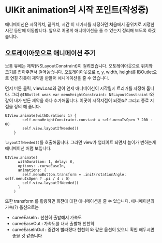 # UIKit animation의 시작 포인트(작성중)

애니메이션은 시작위치, 끝위치, 시간 이 세가지를 지정하면 처음에서 끝위치로 지정한 시간 동안에 이동합니다. 앞으로 어떻게 애니메이션을 줄 수 있는지 정리해 보도록 하겠습니다.

## 오토레이아웃으로 애니메이션 주기

보통 뷰에는 제약(NSLayoutConstraint)이 걸려있습니다. 오토레이아웃으로 위치와 크기를 잡아주면서 걸어놓습니다. 오토레이아웃으로 x, y, width, height를 IBOutlet으로 연결 하듯이 제약을 만들어 애니메이션을 줄 수 있습니다.

먼저 버튼 클릭, viewLoad와 같이 언제 애니메이션이 시작될지 트리거를 지정해 둡니다. 그리
`@IBOutlet weak var menuHeightConstraint: NSLayoutConstraint!`와 같이 내가 만든 제약을 하나 추가해줍니다. 이곳이 시작지점이 되겠죠? 그리고 종료 지점을 정의 해 줍니다.
```
UIView.animate(withDuration: 1) {
        self.menuHeightConstraint.constant = self.menuIsOpen ? 200 : 80
        self.view.layoutIfNeeded()
    }
```
`layoutIfNeeded()`를 호출해줍니다. 그러면 view가 업데이트 되면서 높이가 변하는게 애니메이션 처럼 보입니다.

```
UIView.animate(
      withDuration: 1, delay: 0,
      options: .curveEaseIn,
      animations: {
        self.menuButton.transform = .init(rotationAngle: self.menuIsOpen ? .pi / 4 : 0)
        self.view.layoutIfNeeded()
      }
    )
```
또한 transform 를 활용하면 회전에 대한 애니메이션을 줄 수 있습니다. 애니메이션의 가속(?) 옵션으로는
- curveEaseIn : 천천히 출발해서 가속도
- curveEaseOut : 가속도를 내서 출발해 천천히
- curveEaseInOut : 중간에 빨라졌다 천천히
와 같은 옵션이 있으니 확인 해두시면 좋을 것 같습니다
